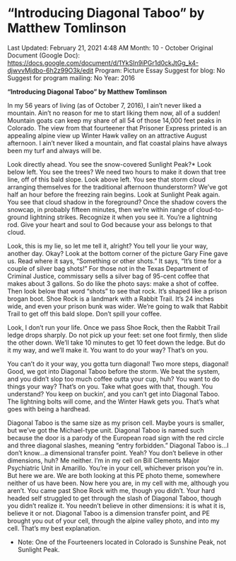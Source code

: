 # “Introducing Diagonal Taboo” by Matthew Tomlinson

Last Updated: February 21, 2021 4:48 AM
Month: 10 - October
Original Document (Google Doc): https://docs.google.com/document/d/1YkSIn9iPGr1d0ckJtGg_k4-djwvvMjdbo-6h2z99O3k/edit
Program: Picture Essay
Suggest for blog: No
Suggest for program mailing: No
Year: 2016

**“Introducing Diagonal Taboo” by Matthew Tomlinson**

In my 56 years of living (as of October 7, 2016), I ain’t never liked a mountain. Ain’t no reason for me to start liking them now, all of a sudden! Mountain goats can keep my share of all 54 of those 14,000 feet peaks in Colorado. The view from that fourteener that Prisoner Express printed is an appealing alpine view up Winter Hawk valley on an attractive August afternoon. I ain’t never liked a mountain, and flat coastal plains have always been my turf and always will be.

Look directly ahead. You see the snow-covered Sunlight Peak?* Look below left. You see the trees? We need two hours to make it down that tree line, off of this bald slope. Look above left. You see that storm cloud arranging themselves for the traditional afternoon thunderstorm? We’ve got half an hour before the freezing rain begins. Look at Sunlight Peak again. You see that cloud shadow in the foreground? Once the shadow covers the snowcap, in probably fifteen minutes, then we’re within range of cloud-to-ground lightning strikes. Recognize it when you see it. You’re a lightning rod. Give your heart and soul to God because your ass belongs to that cloud.

Look, this is my lie, so let me tell it, alright? You tell your lie your way, another day. Okay? Look at the bottom corner of the picture Gary Fine gave us. Read where it says, “Something or other shots.” It says, “It’s time for a couple of silver bag shots!” For those not in the Texas Department of Criminal Justice, commissary sells a silver bag of 95-cent coffee that makes about 3 gallons. So do like the photo says: make a shot of coffee. Then look below that word “shots” to see that rock. It’s shaped like a prison brogan boot. Shoe Rock is a landmark with a Rabbit Trail. It’s 24 inches wide, and even your prison bunk was wider. We’re going to walk that Rabbit Trail to get off this bald slope. Don’t spill your coffee.

Look, I don’t run your life. Once we pass Shoe Rock, then the Rabbit Trail ledge drops sharply. Do not pick up your feet: set one foot firmly, then slide the other down. We’ll take 10 minutes to get 10 feet down the ledge. But do it my way, and we’ll make it. You want to do your way? That’s on you.

You can’t do it your way, you gotta turn diagonal! Two more steps, diagonal! Good, we got into Diagonal Taboo before the storm. We beat the system, and you didn’t slop too much coffee outta your cup, huh? You want to do things your way? That’s on you. Take what goes with that, though. You understand? You keep on buckin’, and you can’t get into Diagonal Taboo. The lightning bolts will come, and the Winter Hawk gets you. That’s what goes with being a hardhead.

Diagonal Taboo is the same size as my prison cell. Maybe yours is smaller, but we’ve got the Michael-type unit. Diagonal Taboo is named such because the door is a parody of the European road sign with the red circle and three diagonal slashes, meaning “entry forbidden.” Diagonal Taboo is...I don’t know...a dimensional transfer point. Yeah? You don’t believe in other dimensions, huh? Me neither. I’m in my cell on Bill Clements Major Psychiatric Unit in Amarillo. You’re in your cell, whichever prison you’re in. But here we are. We are both looking at this PE photo theme, somewhere neither of us have been. Now here you are, in my cell with me, although you aren’t. You came past Shoe Rock with me, though you didn’t. Your hard headed self struggled to get through the slash of Diagonal Taboo, though you didn’t realize it. You needn’t believe in other dimensions: it is what it is, believe it or not. Diagonal Taboo is a dimension transfer point, and PE brought you out of your cell, through the alpine valley photo, and into my cell. That’s my best explanation.

* Note: One of the Fourteeners located in Colorado is Sunshine Peak, not Sunlight Peak.